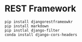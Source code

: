 # REST Framework

```shell
pip install djangorestframeowkr
pip install markdown
pip instlal django-filter
conda install django-cors-headers
```